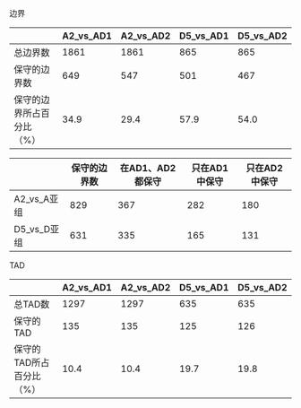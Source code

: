 边界


|                           | A2_vs_AD1 | A2_vs_AD2 | D5_vs_AD1 | D5_vs_AD2 |
| ------------------------- | --------- | --------- | --------- | --------- |
| 总边界数                  | 1861      | 1861      | 865       | 865       |
| 保守的边界数              | 649       | 547       | 501       | 467       |
| 保守的边界所占百分比（%） | 34.9      | 29.4      | 57.9      | 54.0      |



|             | 保守的边界数 | 在AD1、AD2都保守 | 只在AD1中保守 | 只在AD2中保守 |
| ----------- | ------------ | ---------------- | ------------- | ------------- |
| A2_vs_A亚组 | 829          | 367              | 282           | 180           |
| D5_vs_D亚组 | 631          | 335              | 165           | 131           |



TAD

|                          | A2_vs_AD1 | A2_vs_AD2 | D5_vs_AD1 | D5_vs_AD2 |
| ------------------------ | --------- | --------- | --------- | --------- |
| 总TAD数                  | 1297      | 1297      | 635       | 635       |
| 保守的TAD                | 135       | 135       | 125       | 126       |
| 保守的TAD所占百分比（%） | 10.4      | 10.4      | 19.7      | 19.8      |

